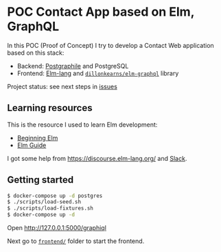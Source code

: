# POC Contact App based on Elm, GraphQL

In this POC (Proof of Concept) I try to develop a Contact Web application based on this stack:

- Backend: [Postgraphile](https://github.com/graphile/postgraphile) and PostgreSQL
- Frontend: [Elm-lang](https://elm-lang.org/) and [`dillonkearns/elm-graphql`](https://github.com/dillonkearns/elm-graphql) library

Project status: see next steps in [issues](https://github.com/stephane-klein/poc-contact-app-elm-graphql/issues)

## Learning resources

This is the resource I used to learn Elm development:

- [Beginning Elm](https://elmprogramming.com/)
- [Elm Guide](https://guide.elm-lang.org/)

I got some help from https://discourse.elm-lang.org/ and [Slack](https://elmlang.herokuapp.com/).

## Getting started

```sh
$ docker-compose up -d postgres
$ ./scripts/load-seed.sh
$ ./scripts/load-fixtures.sh
$ docker-compose up -d
```

Open <http://127.0.0.1:5000/graphiql>

Next go to [`frontend/`](frontend/) folder to start the frontend.
